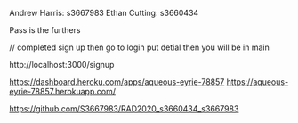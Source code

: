 Andrew Harris: s3667983
Ethan Cutting: s3660434

Pass is the furthers

// 
completed sign up
then go to login
put detial
then you will be in main

http://localhost:3000/signup

https://dashboard.heroku.com/apps/aqueous-eyrie-78857
https://aqueous-eyrie-78857.herokuapp.com/

https://github.com/S3667983/RAD2020_s3660434_s3667983
